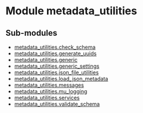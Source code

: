 Module metadata_utilities
=========================

Sub-modules
-----------
* [metadata_utilities.check_schema](check_schema.md)
* [metadata_utilities.generate_uuids](generate_uuids.md)
* [metadata_utilities.generic](generic.md)
* [metadata_utilities.generic_settings](generic_settings.md)
* [metadata_utilities.json_file_utilities](json_file_utilities.md)
* [metadata_utilities.load_json_metadata](load_json_metadata.md)
* [metadata_utilities.messages](messages.md)
* [metadata_utilities.mu_logging](mu_logging.md)
* [metadata_utilities.services](services)
* [metadata_utilities.validate_schema](validate_schema.md)

